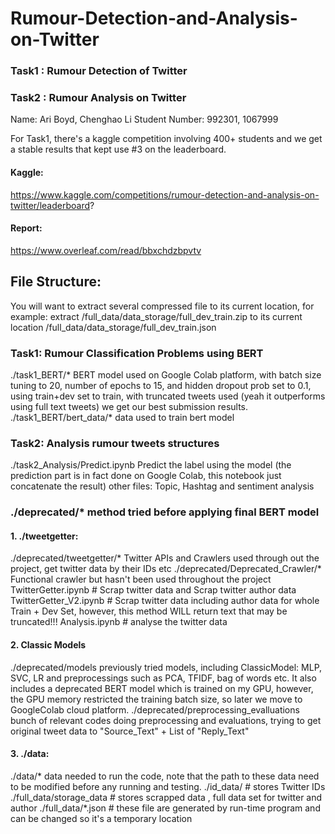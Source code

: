 # Rumour-Detection-and-Analysis-on-Twitter
### Task1 : Rumour Detection of Twitter
### Task2 : Rumour Analysis on Twitter

Name: Ari Boyd, Chenghao Li
Student Number: 992301, 1067999

For Task1, there's a kaggle competition involving 400+ students and we get a stable results that kept use #3 on the leaderboard.
#### Kaggle: 
https://www.kaggle.com/competitions/rumour-detection-and-analysis-on-twitter/leaderboard?

#### Report:
https://www.overleaf.com/read/bbxchdzbpvtv

## File Structure:

You will want to extract several compressed file to its current location, for example: extract /full_data/data_storage/full_dev_train.zip  to its current location  /full_data/data_storage/full_dev_train.json

### Task1: Rumour Classification Problems using BERT
./task1_BERT/*
BERT model used on Google Colab platform, with batch size tuning to 20, number of epochs to 15, and hidden dropout prob set to 0.1, using train+dev set to train, with truncated tweets used (yeah it outperforms using full text tweets) we get our best submission results.
./task1_BERT/bert_data/*
data used to train bert model

### Task2: Analysis rumour tweets structures
./task2_Analysis/Predict.ipynb Predict the label using the model (the prediction part is in fact done on Google Colab, this notebook just concatenate the result)
other files: Topic, Hashtag and sentiment analysis


### ./deprecated/* method tried before applying final BERT model

#### 1. ./tweetgetter:
./deprecated/tweetgetter/* Twitter APIs and Crawlers used through out the project, get twitter data by their IDs etc
./deprecated/Deprecated_Crawler/* Functional crawler but hasn't been used throughout the project
TwitterGetter.ipynb    # Scrap twitter data and Scrap twitter author data
TwitterGetter_V2.ipynb    # Scrap twitter data including author data for whole Train + Dev Set, however, this method WILL return text that may be truncated!!!
Analysis.ipynb    # analyse the twitter data

#### 2. Classic Models
./deprecated/models  previously tried models, including ClassicModel: MLP, SVC, LR and preprocessings such as PCA, TFIDF, bag of words etc. It also includes a deprecated BERT model which is trained on my GPU, however, the GPU memory restricted the training batch size, so later we move to GoogleColab cloud platform.
./deprecated/preprocessing_evalluations  bunch of relevant codes doing preprocessing and evaluations, trying to get original tweet data to "Source_Text" + List of "Reply_Text"

#### 3. ./data:
./data/* data needed to run the code, note that the path to these data need to be modified before any running and testing.
./id_data/     # stores Twitter IDs
./full_data/storage_data    # stores scrapped data , full data set for twitter and author
./full_data/*.json   # these file are generated by run-time program and can be changed so it's a temporary location

